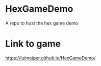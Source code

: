 # HexGameDemo
A repo to host the hex game demo

# Link to game
https://luimoiper.github.io/HexGameDemo/

